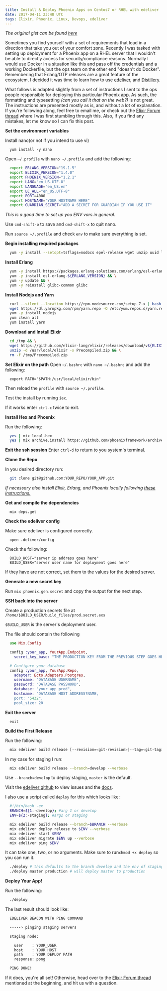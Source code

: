 ```yaml
---
title: Install & Deploy Phoenix Apps on Centos7 or RHEL with edeliver
date: 2017-04-11 23:48 UTC
tags: Elixir, Phoenix, Linux, Devops, edeliver
---
```

*The original gist can be found [here](https://gist.github.com/Ch4s3/77f5946972f7677b0ab4e3a9d9e22729)*

Sometimes you find yourself with a set of requirements that lead in a
direction that take you out of your comfort zone. Recently I was tasked with
setting up deployment for a Phoenix app on a RHEL server that I wouldn't be
able to directly access for security/compliance reasons. Normally I would use
Docker in a situation like this and pass off the credentials and a working
Dockerfile, but the ops team on the other end "doesn't do Docker".
Remembering that Erlang/OTP releases are a great feature of the ecosystem,
I decided it was time to learn how to use [edeliver](https://github.com/boldpoker/edeliver),
and [Distillery](https://github.com/bitwalker/distillery).

What follows is adapted slightly from a set of instructions I sent to the ops
people responsible for deploying this particular Phoenix app. As such, the
formatting and typesetting *(can you call it that on the web?)* is not great.
The instructions are presented mostly as is, and without a lot of
explanation. If you're following along, feel free to email me, or check out
the [Elixir Forum thread](https://elixirforum.com/t/need-help-deploying-to-red-hat-enterprise-linux-rhel/3241)
where I was first stumbling through this. Also, if you find any mistakes,
let me know so I can fix this post.

**Set the environment variables**

Install nano(or not if you intend to use vi)

```
  yum install -y nano
```

Open `~/.profile` with `nano ~/.profile` and add the following:

```bash
  export ERLANG_VERSION="19.1.5"
  export ELIXIR_VERSION="1.4.0"
  export PHOENIX_VERSION="1.2.1"
  export LANG="en_US.UTF-8"
  export LANGUAGE="en_US.en"
  export LC_ALL="en_US.UTF-8"
  export PORT=4000
  export HOSTNAME="YOUR HOSTNAME HERE"
  export GUARDIAN_SECRET="ADD A SECRET FOR GUARDIAN IF YOU USE IT"
```
*This is a good time to set up you ENV vars in general.*

Use `cmd-shift-o` to save and `cmd-shift-x` to quit nano.

Run `source ~/.profile` and check `env` to make sure everything is set.

**Begin installing required packages**

```bash
  yum -y install --setopt=tsflags=nodocs epel-release wget unzip uuid less bzip2 git-core inotify-tools gcc
```

**Install Erlang**

```bash
  yum -y install https://packages.erlang-solutions.com/erlang/esl-erlang/FLAVOUR_1_general/esl-erlang_${ERLANG_VERSION}~centos~7_amd64.rpm && \
  yum -y install esl-erlang-${ERLANG_VERSION} && \
  yum -y update && \
  yum -y reinstall glibc-common glibc
```

**Install Nodejs and Yarn**

```bash
  curl --silent --location https://rpm.nodesource.com/setup_7.x | bash -
  wget https://dl.yarnpkg.com/rpm/yarn.repo -O /etc/yum.repos.d/yarn.repo
  yum -y install nodejs
  yum clean all
  yum install yarn
```

**Download and Install Elixir**

```bash
  cd /tmp && \
  wget https://github.com/elixir-lang/elixir/releases/download/v${ELIXIR_VERSION}/Precompiled.zip && \
  unzip -d /usr/local/elixir -x Precompiled.zip && \
  rm -f /tmp/Precompiled.zip
```

**Set Elixir on the path**
Open `~/.bashrc` with `nano ~/.bashrc` and add the following:

```
  export PATH="$PATH:/usr/local/elixir/bin"
```

Then reload the `profile` with `source ~/.profile`.

Test the install by running `iex`.

If it works enter `ctrl-c` twice to exit.

**Install Hex and Phoenix**

Run the following:

```bash
  yes | mix local.hex
  yes | mix archive.install https://github.com/phoenixframework/archives/raw/master/phoenix_new-$PHOENIX_VERSION.ez
```

**Exit the ssh session**
Enter `ctrl-d` to return to you system's terminal.

**Clone the Repo**

In you desired directory run:

```bash
  git clone git@github.com:YOUR_REPO/YOUR_APP.git
```
*If necessary also install Elixir, Erlang, and Phoenix locally following [these instructions.](http://www.phoenixframework.org/docs/installation)*

**Get and compile the dependencies**

```
  mix deps.get
```

**Check the edeliver config**

Make sure edeliver is configured correctly.

```
  open .deliver/config
```

Check the following:

```
  BUILD_HOST="server ip address goes here"
  BUILD_USER="server user name for deployment goes here"
```

If they have are not correct, set them to the values for the desired server.

**Generate a new secret key**

Run `mix phoenix.gen.secret` and copy the output for the next step.

**SSH back into the server**

Create a production secrets file at
`/home/$BUILD_USER/build_files/prod.secret.exs`

`$BUILD_USER` is the server's deployment user.

The file should contain the following

```elixir
  use Mix.Config

  config :your_app, YourApp.Endpoint,
    secret_key_base: "THE PRODUCTION KEY FROM THE PREVIOUS STEP GOES HERE"

  # Configure your database
  config :your_app, YourApp.Repo,
    adapter: Ecto.Adapters.Postgres,
    username: "DATABASE USERNAME",
    password: "DATABASE PASSWORD",
    database: "your_app_prod",
    hostname: "DATABASE HOST ADDRESS?NAME,
    port: "5432",
    pool_size: 20
```

**Exit the server**

```
  exit
```

**Build the First Release**

Run the following:

```bash
  mix edeliver build release [--revision=<git-revision>|--tag=<git-tag>] [--branch=<git-branch>]
```

In my case for staging I run:

```bash
  mix edeliver build release --branch=develop --verbose
```

Use `--branch=develop` to deploy staging, `master` is the default.

Visit the [edeliver github](https://github.com/boldpoker/edeliver) to view issues and the [docs](https://hexdocs.pm/edeliver/api-reference.html).

I also use a script called `deploy` for this which looks like:

```bash
  #!/bin/bash -ex
  BRANCH=${1:-develop}; #arg 1 or develop
  ENV=${2:-staging}; #arg2 or staging

  mix edeliver build release --branch=$BRANCH --verbose
  mix edeliver deploy release to $ENV --verbose
  mix edeliver start $ENV
  mix edeliver migrate $ENV up --verbose
  mix edeliver ping $ENV
```
It can take one, two, or no arguments. Make sure to run`chmod +x deploy` so you can run it.

```bash
  ./deploy # this defaults to the branch develop and the env of staging
  ./deploy master production # will deploy master to production
```

**Deploy Your App!**

Run the following:

```bash
  ./deploy
```

The last result should look like:

```bash
  EDELIVER BEACON WITH PING COMMAND

  -----> pinging staging servers

  staging node:

    user    : YOUR_USER
    host    : YOUR HOST
    path    : YOUR DEPLOY PATH
    response: pong

  PING DONE!
```

If it does, you're all set! Otherwise, head over to the [Elixir Forum thread](https://elixirforum.com/t/need-help-deploying-to-red-hat-enterprise-linux-rhel)
mentioned at the beginning, and hit us with a question.

